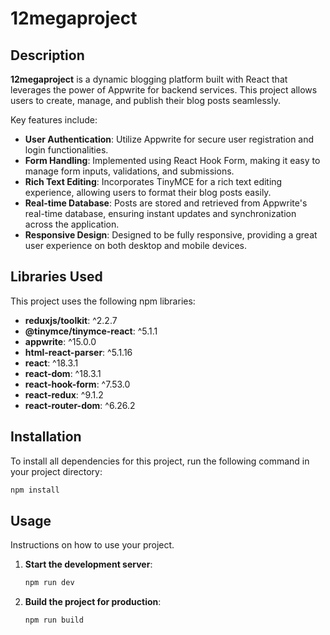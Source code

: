 
# 12megaproject
## Description

**12megaproject** is a dynamic blogging platform built with React that leverages the power of Appwrite for backend services. This project allows users to create, manage, and publish their blog posts seamlessly. 

Key features include:

- **User Authentication**: Utilize Appwrite for secure user registration and login functionalities.
- **Form Handling**: Implemented using React Hook Form, making it easy to manage form inputs, validations, and submissions.
- **Rich Text Editing**: Incorporates TinyMCE for a rich text editing experience, allowing users to format their blog posts easily.
- **Real-time Database**: Posts are stored and retrieved from Appwrite's real-time database, ensuring instant updates and synchronization across the application.
- **Responsive Design**: Designed to be fully responsive, providing a great user experience on both desktop and mobile devices.


## Libraries Used

This project uses the following npm libraries:

- **reduxjs/toolkit**: ^2.2.7
- **@tinymce/tinymce-react**: ^5.1.1
- **appwrite**: ^15.0.0
- **html-react-parser**: ^5.1.16
- **react**: ^18.3.1
- **react-dom**: ^18.3.1
- **react-hook-form**: ^7.53.0
- **react-redux**: ^9.1.2
- **react-router-dom**: ^6.26.2

## Installation

To install all dependencies for this project, run the following command in your project directory:

```bash
npm install
```

## Usage

Instructions on how to use your project.

1. **Start the development server**:
    ```bash
    npm run dev
    ```

2. **Build the project for production**:
    ```bash
    npm run build
    ```

